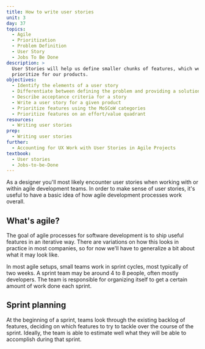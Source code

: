 ```yaml
---
title: How to write user stories
unit: 3
day: 37
topics:
  - Agile
  - Prioritization
  - Problem Definition
  - User Story
  - Jobs To Be Done
description: >
  User Stories will help us define smaller chunks of features, which we can then
  prioritize for our products.
objectives:
  - Identify the elements of a user story
  - Differentiate between defining the problem and providing a solution
  - Describe acceptance criteria for a story
  - Write a user story for a given product
  - Prioritize features using the MoSCoW categories
  - Prioritize features on an effort/value quadrant
resources:
  - Writing user stories
prep:
  - Writing user stories
further:
  - Accounting for UX Work with User Stories in Agile Projects
textbook:
  - User stories
  - Jobs-to-be-Done
---
```


As a designer you'll most likely encounter user stories when working with or within agile development teams. In order to make sense of user stories, it's useful to have a basic idea of how agile development processes work overall.

## What's agile?

The goal of agile processes for software development is to ship useful features in an iterative way. There are variations on how this looks in practice in most companies, so for now we'll have to generalize a bit about what it may look like.

In most agile setups, small teams work in sprint cycles, most typically of two weeks. A sprint team may be around 4 to 8 people, often mostly developers. The team is responsible for organizing itself to get a certain amount of work done each sprint.

## Sprint planning

At the beginning of a sprint, teams look through the existing backlog of features, deciding on which features to try to tackle over the course of the sprint. Ideally, the team is able to estimate well what they will be able to accomplish during that sprint.

